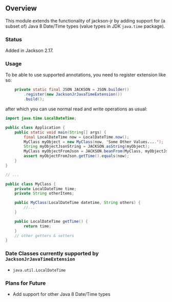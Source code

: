 ## Overview

This module extends the functionality of jackson-jr by adding support for (a subset of) Java 8 Date/Time types (value types in JDK `java.time` package).

### Status

Added in Jackson 2.17.

### Usage
To be able to use supported annotations, you need to register extension like so:
```java
    private static final JSON JACKSON = JSON.builder()
        .register(new JacksonJrJavaTimeExtension())
        .build();
```
after which you can use normal read and write operations as usual:

```java
import java.time.LocalDateTime;

public class Application {
    public static void main(String[] args) {
        final LocalDateTime now = LocalDateTime.now();
        MyClass myObject = new MyClass(now, 'Some Other Values....');
        String myObjectJsonString = JACKSON.asString(myObject);
        MyClass myObjectFromJson = JACKSON.beanFrom(MyClass, myObjectJsonString);
        assert myObjectFromJson.getTime().equals(now);
    }
}

// ...

public class MyClass {
    private LocalDateTime time;
    private String otherItems;

    public MyClass(LocalDateTime datetime, String others) {
        //...
    }

    public LocalDateTime getTime() {
        return time;
    }
    // other getters & setters
}
```

### Date Classes currently supported by `JacksonJrJavaTimeExtension`

- `java.util.LocalDateTime`

### Plans for Future

- Add support for other Java 8 Date/Time types
